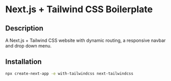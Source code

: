 # Next.js + Tailwind CSS Boilerplate

## Description

A Next.js + Tailwind CSS website with dynamic routing, a responsive navbar and drop down menu.

## Installation

```bash
npx create-next-app -e with-tailwindcss next-tailwindcss

